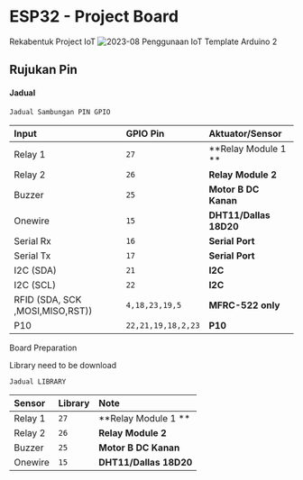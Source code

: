 
# ESP32 - Project Board

Rekabentuk Project IoT
![2023-08 Penggunaan IoT Template Arduino 2](https://github.com/Husainiaza/ESP32--Project-Board/assets/148662620/a832ba80-9417-4f5b-b331-76d945982a0f)
## Rujukan Pin
#### Jadual

```http
Jadual Sambungan PIN GPIO
```
| Input     |  GPIO Pin     | Aktuator/Sensor               |
| :-------- | :-------      | :------------------    |
| Relay 1   |  `27`         | **Relay Module 1 **    |
| Relay 2   |  `26`         | **Relay Module 2**     |
| Buzzer    |  `25`         | **Motor B DC Kanan**   |
| Onewire   |  `15`         | **DHT11/Dallas 18D20** |
| Serial Rx |  `16`         | **Serial Port**      |
| Serial Tx |  `17`         | **Serial Port** |
| I2C (SDA) |  `21`         | **I2C**         |
| I2C (SCL) |  `22`         | **I2C**         |
| RFID (SDA, SCK ,MOSI,MISO,RST))     |  `4,18,23,19,5`  | **MFRC-522 only**         |
| P10      |  `22,21,19,18,2,23`  | **P10**         |


Board Preparation

Library need to be download

```http
Jadual LIBRARY
```
| Sensor   |  Library    | Note        |
| :-------- | :-------      | :------------------    |
| Relay 1   |  `27`         | **Relay Module 1 **    |
| Relay 2   |  `26`         | **Relay Module 2**     |
| Buzzer    |  `25`         | **Motor B DC Kanan**   |
| Onewire   |  `15`         | **DHT11/Dallas 18D20** |





